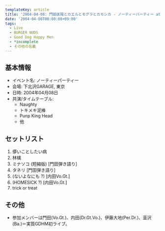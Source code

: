 ```yaml
---
templateKey: article
title: '2004-04-08: 門田匡陽とカエルとモグラとカモシカ - ノーティーパーティー at 下北沢GARAGE'
date: '2004-04-08T00:00:00+09:00'
tags:
  - Live
  - BURGER NUDS
  - Good Dog Happy Men
  - *incomplete
  - その他の名義
---
```

## 基本情報

* イベント名: ノーティーパーティー
* 会場: 下北沢GARAGE, 東京
* 日時: 2004年04月08日
* 共演/タイムテーブル:
  * Naughty
  * トキメキ泥棒
  * Punp King Head
  * 他

## セットリスト

1. 儚いことしたい病
1. 林檎
1. ミナソコ (短縮版) [門田弾き語り]
1. タネリ [門田弾き語り]
1. (ないよなにも ?)  [内田Vo.Gt.]
1. (HOMESICK ?)  [内田Vo.Gt.]
1. trick or treat

## その他

* 参加メンバーは門田(Vo.Gt.)、内田(Dr.Gt.Vo.)、伊藤大地(Per.Dr.)、韮沢(Ba.)＝実質GDHM初ライブ。

